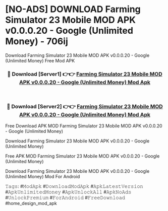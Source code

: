 # [NO-ADS] DOWNLOAD Farming Simulator 23 Mobile MOD APK v0.0.0.20 - Google (Unlimited Money) - 706ij
Download Farming Simulator 23 Mobile MOD APK v0.0.0.20 - Google (Unlimited Money) Free Mod APK

<div align="center">
<h3>🔴 Download [Server1] 👉👉 <a href="https://apk-comot.site?title=Farming_Simulator_23_Mobile_MOD_APK_v0.0.0.20_-_Google_(Unlimited_Money)">Farming Simulator 23 Mobile MOD APK v0.0.0.20 - Google (Unlimited Money) Mod Apk</a></h3><br>

<h3>🔴 Download [Server2] 👉👉 <a href="https://apk-comot.site?title=Farming_Simulator_23_Mobile_MOD_APK_v0.0.0.20_-_Google_(Unlimited_Money)">Farming Simulator 23 Mobile MOD APK v0.0.0.20 - Google (Unlimited Money) Mod Apk</a></h3>
</div>


Free Download APK MOD Farming Simulator 23 Mobile MOD APK v0.0.0.20 - Google (Unlimited Money)

Download Farming Simulator 23 Mobile MOD APK v0.0.0.20 - Google (Unlimited Money) 

Free APK MOD Farming Simulator 23 Mobile MOD APK v0.0.0.20 - Google (Unlimited Money) 

Download Farming Simulator 23 Mobile MOD APK v0.0.0.20 - Google (Unlimited Money) Mod For Android

𝚃𝚊𝚐𝚜: #𝙼𝚘𝚍𝙰𝚙𝚔 #𝙳𝚘𝚠𝚗𝚕𝚘𝚊𝚍𝙼𝚘𝚍𝙰𝚙𝚔 #𝙰𝚙𝚔𝙻𝚊𝚝𝚎𝚜𝚝𝚅𝚎𝚛𝚜𝚒𝚘𝚗 #𝙰𝚙𝚔𝚄𝚗𝚕𝚒𝚖𝚒𝚝𝚎𝚍𝙼𝚘𝚗𝚎𝚢 #𝙰𝚙𝚔𝚄𝚗𝚕𝚘𝚌𝚔𝙰𝚕𝚕 #𝙰𝚙𝚔𝙽𝚘𝙰𝚍𝚜 #𝚄𝚗𝚕𝚘𝚌𝚔𝙿𝚛𝚎𝚖𝚒𝚞𝚖 #𝙵𝚘𝚛𝙰𝚗𝚍𝚛𝚘𝚒𝚍 #𝙵𝚛𝚎𝚎𝙳𝚘𝚠𝚗𝚕𝚘𝚊𝚍 #home_design_mod_apk
